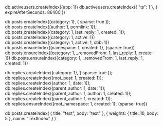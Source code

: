 db.activeusers.createIndex({app: 1})
db.activeusers.createIndex({ "ts": 1 }, { expireAfterSeconds: 86400 })

db.posts.createIndex({category: 1}, { sparse: true });
db.posts.createIndex({author: 1, permlink: 1});
db.posts.createIndex({category: 1, last_reply: 1, created: 1});
db.posts.createIndex({category: 1, active: 1})
db.posts.createIndex({category: 1, active: 1, cbb: 1})
db.posts.ensureIndex({namespace: 1, created: 1}, {sparse: true})
db.posts.ensureIndex({category: 1, _removedFrom: 1, last_reply: 1, create: 1})
db.posts.ensureIndex({category: 1, _removedFrom: 1, last_reply: 1, created: 1})


db.replies.createIndex({category: 1}, { sparse: true });
db.replies.createIndex({root_post: 1, created: 1});
db.replies.createIndex({author: 1, date: 1});
db.replies.createIndex({parent_author: 1, date: 1});
db.replies.createIndex({parent_author: 1, author: 1, created: 1});
db.replies.createIndex({parent_author: 1, created: 1});
db.replies.ensureIndex({root_namespace: 1, created: 1}, {sparse: true})

db.posts.createIndex(
  {
   title: "text",
   body: "text"
  },
  {
   weights: {
     title: 10,
     body: 5
   },
   name: "TextIndex"
  }
)
